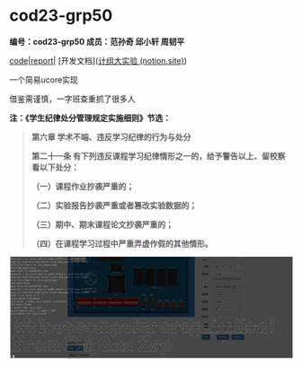 # cod23-grp50

**编号：cod23-grp50    成员：范孙奇 邱小轩 周韧平**

[code](https://github.com/zrporz/ComputerOrganizationPipeLine/blob/ucore-check)|[report](https://somber-cormorant-c06.notion.site/RISC-V-2e8ce77bfc76421487782a2dbc49432e?pvs=74)| [开发文档]([计组大实验 (notion.site)](https://somber-cormorant-c06.notion.site/f1a6dc8472d944759db0942bf59193fa))

一个简易ucore实现

借鉴需谨慎，一字班查重抓了很多人

**注：《学生纪律处分管理规定实施细则》节选：**

> **第六章 学术不端、违反学习纪律的行为与处分**
>
> **第二十一条 有下列违反课程学习纪律情形之一的，给予警告以上、留校察看以下处分：**
>
> **（一）课程作业抄袭严重的；**
>
> **（二）实验报告抄袭严重或者篡改实验数据的；**
>
> **（三）期中、期末课程论文抄袭严重的；**
>
> **（四）在课程学习过程中严重弄虚作假的其他情形。**


![Untitled](assets/Untitled%2040.png)
